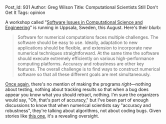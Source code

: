 Post_Id: 931
Author: Greg Wilson
Title: Computational Scientists Still Don't Get It
Tags: opinion

<p>A workshop called "<a href="http://www.it.uu.se/research/conf/SCSE07">Software Issues in Computational Science and Engineering</a>" is running in Uppsala, Sweden, this August.  Here's their blurb:</p>
<blockquote><p>Software for numerical computations faces multiple challenges. The software should be easy to use. Ideally, adaptation to new applications should be flexible, and extension to incorporate new numerical techniques straightforward.  At the same time the software should execute extremely efficiently on various high-performance computing platforms. Accuracy and robustness are other key features. The overall challenge is to find ways to construct numerical software so that all these different goals are met simultaneously.</p></blockquote>
<p><a href="http://pyre.third-bit.com/blog/archives/419.html">Once again</a>, there's no mention of making the programs <em>right</em>&mdash;nothing about testing, nothing about tracking results so that when a bug does appear you know what you should retract, nothing. I'm sure the organizers would say, "Oh, that's part of accuracy," but I've been part of enough discussions to know that when numerical scientists say "accuracy and robustness", they're talking about algorithms, not about coding bugs. Given stories like <a href="http://pyre.third-bit.com/blog/archives/877.html">this one</a>, it's a revealing oversight.</p>

